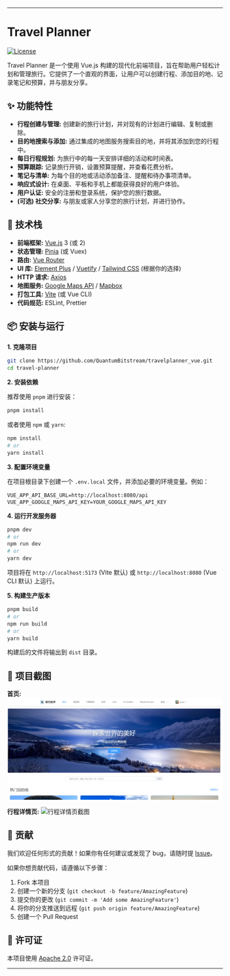 

---

# Travel Planner

[![License](https://img.shields.io/badge/License-Apache_2.0-blue.svg)](./LICENSE)

Travel Planner 是一个使用 Vue.js 构建的现代化前端项目，旨在帮助用户轻松计划和管理旅行。它提供了一个直观的界面，让用户可以创建行程、添加目的地、记录笔记和预算，并与朋友分享。

## ✨ 功能特性

*   **行程创建与管理:** 创建新的旅行计划，并对现有的计划进行编辑、复制或删除。
*   **目的地搜索与添加:** 通过集成的地图服务搜索目的地，并将其添加到您的行程中。
*   **每日行程规划:** 为旅行中的每一天安排详细的活动和时间表。
*   **预算跟踪:** 记录旅行开销，设置预算提醒，并查看花费分析。
*   **笔记与清单:** 为每个目的地或活动添加备注、提醒和待办事项清单。
*   **响应式设计:** 在桌面、平板和手机上都能获得良好的用户体验。
*   **用户认证:** 安全的注册和登录系统，保护您的旅行数据。
*   **(可选) 社交分享:** 与朋友或家人分享您的旅行计划，并进行协作。

## 🚀 技术栈

*   **前端框架:** [Vue.js](https://vuejs.org/) 3 (或 2)
*   **状态管理:** [Pinia](https://pinia.vuejs.org/) (或 Vuex)
*   **路由:** [Vue Router](https://router.vuejs.org/)
*   **UI 库:** [Element Plus](https://element-plus.org/) / [Vuetify](https://vuetifyjs.com/) / [Tailwind CSS](https://tailwindcss.com/) (根据你的选择)
*   **HTTP 请求:** [Axios](https://axios-http.com/)
*   **地图服务:** [Google Maps API](https://developers.google.com/maps) / [Mapbox](https://www.mapbox.com/)
*   **打包工具:** [Vite](https://vitejs.dev/) (或 Vue CLI)
*   **代码规范:** ESLint, Prettier

## 📦 安装与运行

**1. 克隆项目**

```bash
git clone https://github.com/QuantumBitstream/travelplanner_vue.git
cd travel-planner
```

**2. 安装依赖**

推荐使用 `pnpm` 进行安装：

```bash
pnpm install
```

或者使用 `npm` 或 `yarn`:

```bash
npm install
# or
yarn install
```

**3. 配置环境变量**

在项目根目录下创建一个 `.env.local` 文件，并添加必要的环境变量。例如：

```
VUE_APP_API_BASE_URL=http://localhost:8080/api
VUE_APP_GOOGLE_MAPS_API_KEY=YOUR_GOOGLE_MAPS_API_KEY
```

**4. 运行开发服务器**

```bash
pnpm dev
# or
npm run dev
# or
yarn dev
```

项目将在 `http://localhost:5173` (Vite 默认) 或 `http://localhost:8080` (Vue CLI 默认) 上运行。

**5. 构建生产版本**

```bash
pnpm build
# or
npm run build
# or
yarn build
```

构建后的文件将输出到 `dist` 目录。

## 📸 项目截图


**首页:**
![首页截图](src/assets/images/screenshot/homePage.png)

**行程详情页:**
![行程详情页截图](https://via.placeholder.com/800x400.png?text=Trip+Detail+Screenshot)

## 🤝 贡献

我们欢迎任何形式的贡献！如果你有任何建议或发现了 bug，请随时提 [Issue](https://github.com/QuantumBitstream/travelplanner_vue/issues)。

如果你想贡献代码，请遵循以下步骤：

1.  Fork 本项目
2.  创建一个新的分支 (`git checkout -b feature/AmazingFeature`)
3.  提交你的更改 (`git commit -m 'Add some AmazingFeature'`)
4.  将你的分支推送到远程 (`git push origin feature/AmazingFeature`)
5.  创建一个 Pull Request

## 📝 许可证

本项目使用 [Apache 2.0](https://opensource.org/licenses/apache-2-0) 许可证。

---


